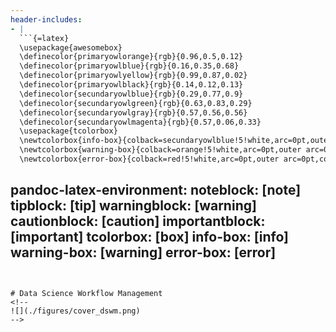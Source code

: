 ```yaml
--- 
header-includes:
- |
  ```{=latex}
  \usepackage{awesomebox}
  \definecolor{primaryowlorange}{rgb}{0.96,0.5,0.12}
  \definecolor{primaryowlblue}{rgb}{0.16,0.35,0.68}
  \definecolor{primaryowlyellow}{rgb}{0.99,0.87,0.02}
  \definecolor{primaryowlblack}{rgb}{0.14,0.12,0.13}
  \definecolor{secundaryowlblue}{rgb}{0.29,0.77,0.9}
  \definecolor{secundaryowlgreen}{rgb}{0.63,0.83,0.29}
  \definecolor{secundaryowlgray}{rgb}{0.57,0.56,0.56}
  \definecolor{secundaryowlmagenta}{rgb}{0.57,0.06,0.33}
  \usepackage{tcolorbox}
  \newtcolorbox{info-box}{colback=secundaryowlblue!5!white,arc=0pt,outer arc=0pt,colframe=secundaryowlblue!60!black}
  \newtcolorbox{warning-box}{colback=orange!5!white,arc=0pt,outer arc=0pt,colframe=orange!80!black}
  \newtcolorbox{error-box}{colback=red!5!white,arc=0pt,outer arc=0pt,colframe=red!75!black}

  ```
pandoc-latex-environment:
  noteblock: [note]
  tipblock: [tip]
  warningblock: [warning]
  cautionblock: [caution]
  importantblock: [important]
  tcolorbox: [box]
  info-box: [info]
  warning-box: [warning]
  error-box: [error]
---
```


# Data Science Workflow Management
<!--
![](./figures/cover_dswm.png) 
-->
